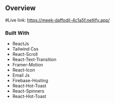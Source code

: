  
## Overview

#Live link: https://meek-daffodil-4c1a5f.netlify.app/ 

### Built With

- ReactJs
- Tailwind Css
- React-Scroll
- React-Text-Transition
- Framer-Motion
- React-Icon
- Email Js
- Firebase-Hosting
- React-Hot-Toast
- React-Spinners
- React-Hot-Toast
